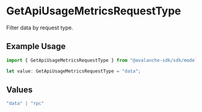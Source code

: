 # GetApiUsageMetricsRequestType

Filter data by request type.

## Example Usage

```typescript
import { GetApiUsageMetricsRequestType } from "@avalanche-sdk/sdk/models/operations";

let value: GetApiUsageMetricsRequestType = "data";
```

## Values

```typescript
"data" | "rpc"
```